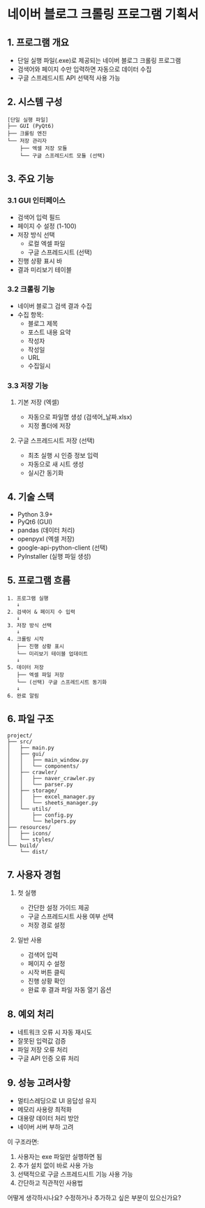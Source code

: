 # 네이버 블로그 크롤링 프로그램 기획서

## 1. 프로그램 개요
- 단일 실행 파일(.exe)로 제공되는 네이버 블로그 크롤링 프로그램
- 검색어와 페이지 수만 입력하면 자동으로 데이터 수집
- 구글 스프레드시트 API 선택적 사용 가능

## 2. 시스템 구성
```
[단일 실행 파일]
├── GUI (PyQt6)
├── 크롤링 엔진
└── 저장 관리자
    ├── 엑셀 저장 모듈
    └── 구글 스프레드시트 모듈 (선택)
```

## 3. 주요 기능

### 3.1 GUI 인터페이스
- 검색어 입력 필드
- 페이지 수 설정 (1-100)
- 저장 방식 선택
  - 로컬 엑셀 파일
  - 구글 스프레드시트 (선택)
- 진행 상황 표시 바
- 결과 미리보기 테이블

### 3.2 크롤링 기능
- 네이버 블로그 검색 결과 수집
- 수집 항목:
  - 블로그 제목
  - 포스트 내용 요약
  - 작성자
  - 작성일
  - URL
  - 수집일시

### 3.3 저장 기능
1. 기본 저장 (엑셀)
   - 자동으로 파일명 생성 (검색어_날짜.xlsx)
   - 지정 폴더에 저장

2. 구글 스프레드시트 저장 (선택)
   - 최초 실행 시 인증 정보 입력
   - 자동으로 새 시트 생성
   - 실시간 동기화

## 4. 기술 스택
- Python 3.9+
- PyQt6 (GUI)
- pandas (데이터 처리)
- openpyxl (엑셀 저장)
- google-api-python-client (선택)
- PyInstaller (실행 파일 생성)

## 5. 프로그램 흐름
```
1. 프로그램 실행
   ↓
2. 검색어 & 페이지 수 입력
   ↓
3. 저장 방식 선택
   ↓
4. 크롤링 시작
   ├── 진행 상황 표시
   └── 미리보기 테이블 업데이트
   ↓
5. 데이터 저장
   ├── 엑셀 파일 저장
   └── (선택) 구글 스프레드시트 동기화
   ↓
6. 완료 알림
```

## 6. 파일 구조
```
project/
├── src/
│   ├── main.py
│   ├── gui/
│   │   ├── main_window.py
│   │   └── components/
│   ├── crawler/
│   │   ├── naver_crawler.py
│   │   └── parser.py
│   ├── storage/
│   │   ├── excel_manager.py
│   │   └── sheets_manager.py
│   └── utils/
│       ├── config.py
│       └── helpers.py
├── resources/
│   ├── icons/
│   └── styles/
└── build/
    └── dist/
```

## 7. 사용자 경험
1. 첫 실행
   - 간단한 설정 가이드 제공
   - 구글 스프레드시트 사용 여부 선택
   - 저장 경로 설정

2. 일반 사용
   - 검색어 입력
   - 페이지 수 설정
   - 시작 버튼 클릭
   - 진행 상황 확인
   - 완료 후 결과 파일 자동 열기 옵션

## 8. 예외 처리
- 네트워크 오류 시 자동 재시도
- 잘못된 입력값 검증
- 파일 저장 오류 처리
- 구글 API 인증 오류 처리

## 9. 성능 고려사항
- 멀티스레딩으로 UI 응답성 유지
- 메모리 사용량 최적화
- 대용량 데이터 처리 방안
- 네이버 서버 부하 고려

이 구조라면:
1. 사용자는 exe 파일만 실행하면 됨
2. 추가 설치 없이 바로 사용 가능
3. 선택적으로 구글 스프레드시트 기능 사용 가능
4. 간단하고 직관적인 사용법

어떻게 생각하시나요? 수정하거나 추가하고 싶은 부분이 있으신가요?